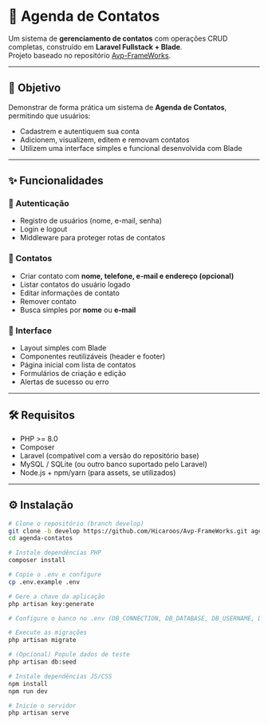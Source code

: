 # 📒 Agenda de Contatos

Um sistema de **gerenciamento de contatos** com operações CRUD completas, construído em **Laravel Fullstack + Blade**.  
Projeto baseado no repositório [Avp-FrameWorks](https://github.com/Hicaroos/Avp-FrameWorks).

---

## 🚀 Objetivo

Demonstrar de forma prática um sistema de **Agenda de Contatos**, permitindo que usuários:

- Cadastrem e autentiquem sua conta  
- Adicionem, visualizem, editem e removam contatos  
- Utilizem uma interface simples e funcional desenvolvida com Blade  

---

## ✨ Funcionalidades

### 🔐 Autenticação
- Registro de usuários (nome, e-mail, senha)  
- Login e logout  
- Middleware para proteger rotas de contatos  

### 📇 Contatos
- Criar contato com **nome, telefone, e-mail e endereço (opcional)**  
- Listar contatos do usuário logado  
- Editar informações de contato  
- Remover contato  
- Busca simples por **nome** ou **e-mail**  

### 🎨 Interface
- Layout simples com Blade  
- Componentes reutilizáveis (header e footer)  
- Página inicial com lista de contatos  
- Formulários de criação e edição  
- Alertas de sucesso ou erro  

---

## 🛠 Requisitos

- PHP >= 8.0  
- Composer  
- Laravel (compatível com a versão do repositório base)  
- MySQL / SQLite (ou outro banco suportado pelo Laravel)  
- Node.js + npm/yarn (para assets, se utilizados)  

---

## ⚙️ Instalação

```bash
# Clone o repositório (branch develop)
git clone -b develop https://github.com/Hicaroos/Avp-FrameWorks.git agenda-contatos
cd agenda-contatos

# Instale dependências PHP
composer install

# Copie o .env e configure
cp .env.example .env

# Gere a chave da aplicação
php artisan key:generate

# Configure o banco no .env (DB_CONNECTION, DB_DATABASE, DB_USERNAME, DB_PASSWORD)

# Execute as migrações
php artisan migrate

# (Opcional) Popule dados de teste
php artisan db:seed

# Instale dependências JS/CSS
npm install
npm run dev

# Inicie o servidor
php artisan serve
